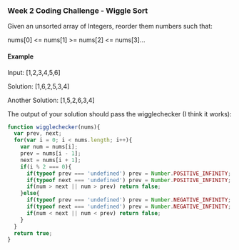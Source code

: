 ### Week 2 Coding Challenge - Wiggle Sort

Given an unsorted array of Integers, reorder them numbers such that:

nums[0] <= nums[1] >= nums[2] <= nums[3]...

#### Example

Input:
[1,2,3,4,5,6]

Solution:
[1,6,2,5,3,4]

Another Solution:
[1,5,2,6,3,4]


The output of your solution should pass the wigglechecker (I think it works):

``` Javascript
function wigglechecker(nums){
  var prev, next;
  for(var i = 0; i < nums.length; i++){
    var num = nums[i];
    prev = nums[i - 1];
    next = nums[i + 1];
    if(i % 2 === 0){
      if(typeof prev === 'undefined') prev = Number.POSITIVE_INFINITY;
      if(typeof next === 'undefined') prev = Number.POSITIVE_INFINITY;
      if(num > next || num > prev) return false;
    }else{
      if(typeof prev === 'undefined') prev = Number.NEGATIVE_INFINITY;
      if(typeof next === 'undefined') prev = Number.NEGATIVE_INFINITY;
      if(num < next || num < prev) return false;
    }
  }
  return true;
}
```